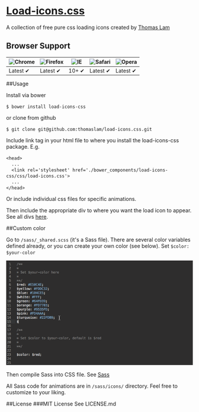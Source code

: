 # [Load-icons.css](http://thomaslam.rocks/bower_components/load-icons-css/index.html)

A collection of free pure css loading icons created by [Thomas Lam](http://thomaslam.rocks)

## Browser Support
![Chrome](https://raw.github.com/alrra/browser-logos/master/chrome/chrome_48x48.png) | ![Firefox](https://raw.github.com/alrra/browser-logos/master/firefox/firefox_48x48.png) | ![IE](https://raw.github.com/alrra/browser-logos/master/internet-explorer/internet-explorer_48x48.png) | ![Safari](https://raw.github.com/alrra/browser-logos/master/safari/safari_48x48.png) | ![Opera](https://raw.github.com/alrra/browser-logos/master/opera/opera_48x48.png)
--- | --- | --- | --- | --- |
Latest ✔ | Latest ✔ | 10+ ✔ | Latest ✔ | Latest ✔ |

##Usage

Install via bower

```
$ bower install load-icons-css
```

or clone from github

```
$ git clone git@github.com:thomaslam/load-icons.css.git
```
Include link tag in your html file to where you install the load-icons-css package. E.g.

```
<head>
  ...
  <link rel='stylesheet' href='./bower_components/load-icons-css/css/load-icons.css'> 
  ...
</head>
```
Or include individual css files for specific animations.

Then include the appropriate div to where you want the load icon to appear. See all divs [here](http://thomaslam.rocks/bower_components/load-icons-css/index.html).

##Custom color

Go to `/sass/_shared.scss` (it's a Sass file). There are several color variables defined already, or you can create your own color (see below). Set `$color: $your-color`

![Custom color](./asset/load-icon-custom-color.gif)

Then compile Sass into CSS file. See [Sass](http://sass-lang.com/documentation/file.SASS_REFERENCE.html)

All Sass code for animations are in `/sass/icons/` directory. Feel free to customize to your liking.

##License
###MIT License
See LICENSE.md